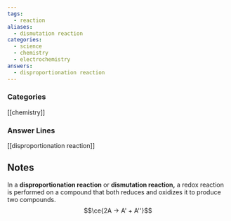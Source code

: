 ```yaml
---
tags:
  - reaction
aliases:
  - dismutation reaction
categories:
  - science
  - chemistry
  - electrochemistry
answers:
  - disproportionation reaction
---
```

### Categories
[[chemistry]]
### Answer Lines
[[disproportionation reaction]]
## Notes
In a **disproportionation reaction** or **dismutation reaction,** a redox reaction is performed on a compound that both reduces and oxidizes it to produce two compounds.$$\ce{2A -> A' + A''}$$